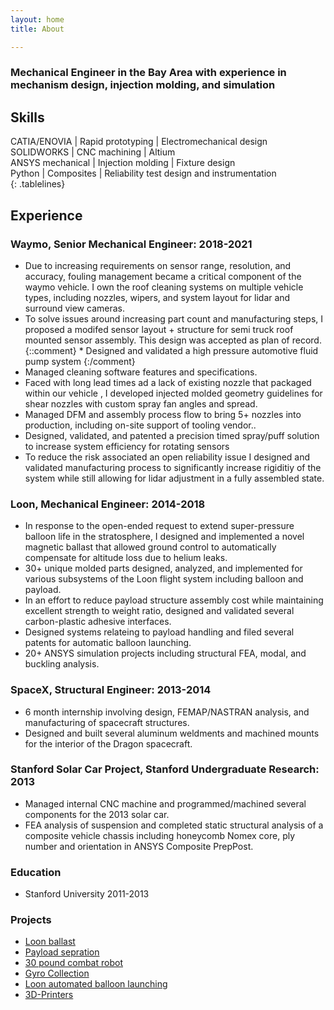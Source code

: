 ```yaml
---
layout: home
title: About

---
```

### Mechanical Engineer in the Bay Area with experience in mechanism design, injection molding, and simulation

## Skills

<style>
.tablelines table, .tablelines td, .tablelines th {
        border: 1px solid black;
        }
</style>


 CATIA/ENOVIA     | Rapid prototyping | Electromechanical design 
 SOLIDWORKS       | CNC machining     | Altium                   
 ANSYS mechanical | Injection molding | Fixture design      
 Python           | Composites        | Reliability test design and instrumentation                         
{: .tablelines}
## Experience

### __Waymo__, Senior Mechanical Engineer:  2018-2021  
* Due to increasing requirements on  sensor range, resolution, and accuracy, fouling management became a critical component of the waymo vehicle.  I own the roof cleaning systems on multiple vehicle types, including nozzles, wipers, and system layout for lidar and surround view cameras.
* To solve issues around increasing part count and manufacturing steps,  I proposed a modifed sensor layout + structure for semi truck roof mounted sensor assembly. This design was accepted as plan of record.
 {::comment} * Designed and validated a high pressure automotive fluid pump system {:/comment}
* Managed cleaning software features and specifications.
* Faced with long lead times ad a lack of existing nozzle that packaged within our vehicle , I developed injected molded geometry guidelines  for shear nozzles with custom spray fan angles and spread.
* Managed DFM and assembly process flow to bring 5+ nozzles into production, including on-site support of tooling vendor..
* Designed, validated, and patented a precision timed spray/puff solution to increase system efficiency for rotating sensors 
* To reduce the risk associated an open reliability issue I designed and validated manufacturing process to significantly increase rigiditiy of the system while still  allowing  for lidar adjustment in a fully assembled state.

### __Loon__, Mechanical Engineer: 2014-2018	
* In response to the open-ended request to extend super-pressure balloon life in the stratosphere, I designed and implemented a novel magnetic ballast that allowed ground control to automatically compensate for altitude loss due to helium leaks.
* 30+ unique molded parts designed, analyzed, and implemented for various subsystems of the Loon flight system including balloon and payload. 
* In an effort to reduce payload structure assembly cost while maintaining excellent strength to weight ratio, designed and validated several carbon-plastic adhesive interfaces.
* Designed systems relateing to payload handling and filed several patents for automatic balloon launching.
* 20+  ANSYS simulation projects including structural FEA, modal, and buckling analysis.

### __SpaceX__, Structural Engineer: 2013-2014	
* 6 month internship involving design, FEMAP/NASTRAN analysis, and manufacturing of spacecraft structures.
* Designed and built several aluminum weldments and machined mounts for the interior of the Dragon spacecraft.

### __Stanford Solar Car Project__, Stanford Undergraduate Research: 2013
* Managed internal CNC machine and programmed/machined several components for the 2013 solar car.
* FEA analysis of suspension and completed static structural analysis of a composite vehicle chassis including honeycomb Nomex core, ply number and orientation in ANSYS Composite PrepPost.

### __Education__
* Stanford University 2011-2013

### Projects



* [Loon ballast](https://hallsny.github.io/_posts/ballast.html)
* [Payload sepration](https://hallsny.github.io/_posts/disconnect.html)
* [30 pound combat robot](https://hallsny.github.io/_posts/robot.html)
* [Gyro Collection](https://hallsny.github.io/_posts/gyro.html)
* [Loon automated balloon launching](https://hallsny.github.io/_posts/launch.html)
* [3D-Printers](https://hallsny.github.io/_posts/3dprint.html)



